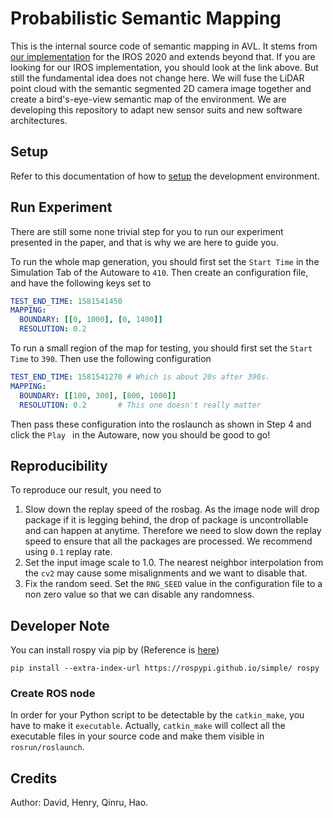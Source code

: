 # Probabilistic Semantic Mapping

This is the internal source code of semantic mapping in AVL. It stems from [our implementation](https://github.com/AutonomousVehicleLaboratory/vision_semantic_segmentation) for the IROS 2020 and extends beyond that. If you are looking for our IROS implementation, you should look at the link above. But still the fundamental idea does not change here. We will fuse the LiDAR point cloud with the semantic segmented 2D camera image together and create a bird's-eye-view semantic map of the environment. We are developing this repository to adapt new sensor suits and new software architectures. 

## Setup

Refer to this documentation of how to [setup](doc/setup.md) the development environment. 

## Run Experiment

There are still some none trivial step for you to run our experiment presented in the paper, and that is why we are here to guide you. 

To run the whole map generation, you should first set the `Start Time` in the Simulation Tab of the Autoware to `410`.  Then create an configuration file, and have the following keys set to

```yaml
TEST_END_TIME: 1581541450
MAPPING:
  BOUNDARY: [[0, 1000], [0, 1400]]
  RESOLUTION: 0.2
```

To run a small region of the map for testing, you should first set the `Start Time` to `390`. Then use the following configuration 

```yaml
TEST_END_TIME: 1581541270 # Which is about 20s after 390s. 
MAPPING:
  BOUNDARY: [[100, 300], [800, 1000]]
  RESOLUTION: 0.2		# This one doesn't really matter
```

Then pass these configuration into the roslaunch as shown in Step 4 and click the `Play ` in the Autoware, now you should be good to go!

## Reproducibility

To reproduce our result, you need to 

1. Slow down the replay speed of the rosbag. As the image node will drop package if it is legging behind, the drop of package is uncontrollable and can happen at anytime. Therefore we need to slow down the replay speed to ensure that all the packages are processed. We recommend using `0.1` replay rate. 
2. Set the input image scale to 1.0. The nearest neighbor interpolation from the `cv2` may cause some misalignments and we want to disable that. 
3. Fix the random seed. Set the `RNG_SEED` value in the configuration file to a non zero value so that we can disable any randomness. 

## Developer Note

You can install rospy via pip by (Reference is [here](https://answers.ros.org/question/343260/install-of-the-rospyrosbag-python-libraries-standalone-not-on-ubuntu/))

```
pip install --extra-index-url https://rospypi.github.io/simple/ rospy
```

### Create ROS node

In order for your Python script to be detectable by the `catkin_make`, you have to make it `executable`. Actually, `catkin_make` will collect all the executable files in your source code and make them visible in `rosrun/roslaunch`. 



## Credits

Author: David, Henry, Qinru, Hao. 
